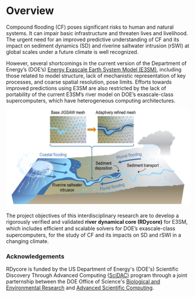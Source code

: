 # Overview

Compound flooding (CF) poses significant risks to human and natural systems. 
It can impair basic infrastructure and threaten lives and livelihood. 
The urgent need for an improved predictive understanding of CF and its impact on 
sediment dynamics (SD) and riverine saltwater intrusion (rSWI) at global scales under
a future climate is well recognized. 

However, several shortcomings in the current version of the Department of Energy’s (DOE’s) 
[Energy Exascale Earth System Model (E3SM)](https://e3sm.org), 
including those related to model structure, lack of mechanistic representation of key processes, 
and coarse spatial resolution, pose limits. 
Efforts towards improved predictions using E3SM are also restricted by the lack of portability of 
the current E3SM’s river model on DOE’s exascale-class supercomputers, which have heterogeneous computing architectures.

![Research schematic](images/research_schematic_v2.png)

The project objectives of this interdisciplinary research are to develop a 
rigorously verified and validated **river dynamical core (RDycore)** for E3SM, 
which includes eﬀicient and scalable solvers for DOE’s exascale-class supercomputers, 
for the study of CF and its impacts on SD and rSWI in a changing climate.


### Acknowledgements

RDycore is funded by the US Department of Energy's (DOE's) Scientific Discovery Through Advanced Computing
([SciDAC](https://www.scidac.gov/)) program through a joint parternship between 
the DOE Office of Science's 
[Biological and Environmental Research](https://science.osti.gov/ber) and
[Advanced Scientific Computing](https://www.energy.gov/science/ascr/advanced-scientific-computing-research).


